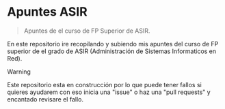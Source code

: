 # Apuntes ASIR
> Apuntes de el curso de FP Superior de ASIR.

En este repositorio ire recopilando y subiendo mis apuntes del curso de FP superior de el grado de ASIR (Administración de Sistemas Informaticos en Red).

>[!Warning]
>Este repositorio esta en construcción por lo que puede tener fallos si quieres ayudarem con eso inicia una "issue" o haz una "pull requests" y encantado revisare el fallo.
